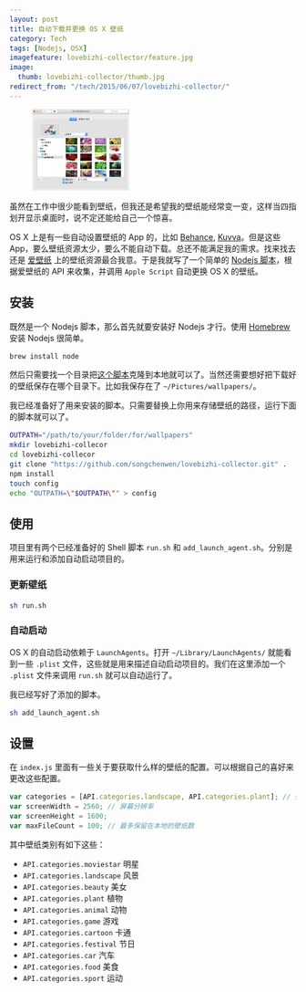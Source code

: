 ```yaml
---
layout: post
title: 自动下载并更换 OS X 壁纸
category: Tech
tags: [Nodejs, OSX]
imagefeature: lovebizhi-collector/feature.jpg
image: 
  thumb: lovebizhi-collector/thumb.jpg
redirect_from: "/tech/2015/06/07/lovebizhi-collector/"
---
```

<figure>
  <a href="/images/lovebizhi-collector/1.jpg"><img style="width:40%" src="/images/lovebizhi-collector/1.thumb.jpg"></a>
</figure>

虽然在工作中很少能看到壁纸，但我还是希望我的壁纸能经常变一变，这样当四指划开显示桌面时，说不定还能给自己一个惊喜。

OS X 上是有一些自动设置壁纸的 App 的，比如 [Behance](https://www.behance.net/apps), [Kuvva](https://www.kuvva.com)。但是这些 App，要么壁纸资源太少，要么不能自动下载。总还不能满足我的需求。找来找去还是 [爱壁纸](https://www.lovebizhi.com) 上的壁纸资源最合我意。于是我就写了一个简单的 [Nodejs 脚本](https://github.com/songchenwen/lovebizhi-collector)，根据爱壁纸的 API 来收集，并调用 `Apple Script` 自动更换 OS X 的壁纸。

<!-- more -->

## 安装

既然是一个 Nodejs 脚本，那么首先就要安装好 Nodejs 才行。使用 [Homebrew](http://brew.sh) 安装 Nodejs 很简单。

~~~ bash
brew install node
~~~

然后只需要找一个目录把[这个脚本](https://github.com/songchenwen/lovebizhi-collector)克隆到本地就可以了。当然还需要想好把下载好的壁纸保存在哪个目录下。比如我保存在了 `~/Pictures/wallpapers/`。

我已经准备好了用来安装的脚本。只需要替换上你用来存储壁纸的路径，运行下面的脚本就可以了。

~~~ bash
OUTPATH="/path/to/your/folder/for/wallpapers"
mkdir lovebizhi-collecor
cd lovebizhi-collecor
git clone "https://github.com/songchenwen/lovebizhi-collector.git" .
npm install
touch config
echo "OUTPATH=\"$OUTPATH\"" > config
~~~

## 使用

项目里有两个已经准备好的 Shell 脚本 `run.sh` 和 `add_launch_agent.sh`。分别是用来运行和添加自动启动项目的。

### 更新壁纸

~~~ bash
sh run.sh
~~~

### 自动启动

OS X 的自动启动依赖于 `LaunchAgents`。打开 `~/Library/LaunchAgents/` 就能看到一些 `.plist` 文件，这些就是用来描述自动启动项目的。我们在这里添加一个 `.plist` 文件来调用 `run.sh` 就可以自动运行了。

我已经写好了添加的脚本。

~~~ bash
sh add_launch_agent.sh
~~~

## 设置

在 `index.js` 里面有一些关于要获取什么样的壁纸的配置。可以根据自己的喜好来更改这些配置。

~~~ javascript
var categories = [API.categories.landscape, API.categories.plant]; // 壁纸类别
var screenWidth = 2560; // 屏幕分辨率
var screenHeight = 1600;
var maxFileCount = 100; // 最多保留在本地的壁纸数
~~~

其中壁纸类别有如下这些：

- `API.categories.moviestar` 明星
- `API.categories.landscape` 风景
- `API.categories.beauty` 美女
- `API.categories.plant` 植物
- `API.categories.animal` 动物
- `API.categories.game` 游戏
- `API.categories.cartoon` 卡通
- `API.categories.festival` 节日
- `API.categories.car` 汽车
- `API.categories.food` 美食
- `API.categories.sport` 运动
